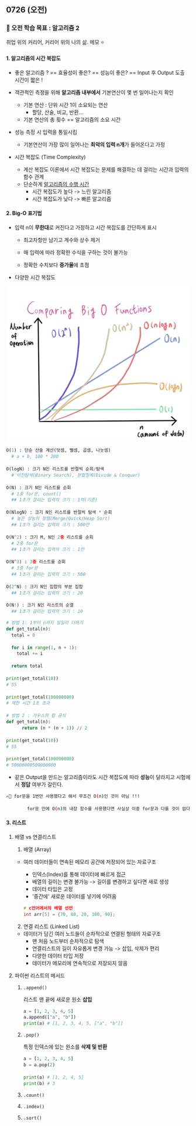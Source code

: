 ## 0726 (오전)

### 🎯 오전 학습 목표 : 알고리즘 2

취업 위의 커리어, 커리어 위의 나의 삶. 메모 ⭐️



#### 1. 알고리즘의 시간 복잡도

- 좋은 알고리즘 ? == 효율성이 좋은? == 성능이 좋은? == Input 후 Output 도출 시간이 짧은 !
- 객관적인 측정을 위해 **알고리즘 내부에서** 기본연산이 몇 번 일어나는지 확인
  - 기본 연산 : 단위 시간 1이 소요되는 연산
    - 할당, 산술, 비교, 반환...
  - 기본 연산의 총 횟수 == 알고리즘의 소요 시간
- 성능 측정 시 입력을 통일시킴
  - 기본연산이 가장 많이 일어나는 **최악의 입력 n개**가 들어온다고 가정

- 시간 복잡도 (Time Complexity)
  - 계산 복잡도 이론에서 시간 복잡도는 문제를 해결하는 데 걸리는 시간과 입력의 함수 관계
  - 단순하게 <u>알고리즘의 수행 시간</u>
    - 시간 복잡도가 높다 -> 느린 알고리즘
    - 시간 복잡도가 낮다 -> 빠른 알고리즘



#### 2. Big-O 표기법

- 입력 n이 **무한대**로 커진다고 가정하고 시간 복잡도를 간단하게 표시

  - 최고차항만 남기고 계수와 상수 제거

  - 매 입력에 따라 정확한 수식을 구하는 것이 불가능
  - 정확한 수치보다 **증가율**에 초점

- 다양한 시간 복잡도

![0726](220726.assets/0726.jpeg)

```python
O(1) : 단순 산술 계산(덧셈, 뺄셈, 곱셈, 나눗셈)
  # a + b, 100 * 200
  
O(logN) : 크기 N인 리스트를 반절씩 순회/탐색
  # 이진탐색(Binary Search), 분할정복(Divide & Conquer)

O(N) : 크기 N인 리스트를 순회
  # 1중 for문, count()
  ## 1초가 걸리는 입력의 크기 : 1억(기준)
  
O(NlogN) : 크기 N인 리스트를 반절씩 탐색 * 순회
  # 높은 성능의 정렬(Merge/Quick/Heap Sort)
  ## 1초가 걸리는 입력의 크기 : 500만
  
O(N^2) : 크기 M, N인 2중 리스트를 순회
  # 2중 for문
  ## 1초가 걸리는 입력의 크기 : 1만
  
O(N^3) : 3중 리스트를 순회
  # 3중 for문
  ## 1초가 걸리는 입력의 크기 : 500
  
O(2^N) : 크기 N인 집합의 부분 집합
  ## 1초가 걸리는 입력의 크기 : 20
  
O(N!) : 크기 N인 리스트의 순열
  ## 1초가 걸리는 입력의 크기 : 10
```

```python
# 방법 1: 1부터 n까지 일일이 더하기
def get_total(n):
  total = 0
  
  for i in range(1, n + 1):
    total += i
    
  return total

print(get_total(10))
# 55

print(get_total(100000000)
# 제한 시간 1초 초과
      
# 방법 2 : 가우스의 합 공식
def get_total(n):
      return (n * (n + 1)) // 2
      
print(get_total(10))
# 55

print(get_total(100000000)
# 50000000500000000
```

- 같은 Output을 만드는 알고리즘이라도 시간 복잡도에 따라 **성능**이 달라지고 시험에서 **정답** 여부가 갈린다.

```bash
✍🏻 for문을 1번만 사용했다고 해서 무조건 O(n)인 것이 아님 !!!

		for문 안에 O(n)의 내장 함수를 사용했다면 사실상 이중 for문과 다를 것이 없다.
```



#### 3. 리스트

1. 배열 vs 연결리스트

   1. 배열 (Array)

   - 여러 데이터들이 연속된 메모리 공간에 저장되어 있는 자료구조

     - 인덱스(Index)를 통해 데이터에 빠르게 접근
     - 배열의 길이는 변경 불가능 -> 길이를 변경하고 싶다면 새로 생성
     - 데이터 타입은 고정
     - '중간에' 새로운 데이터를 넣기에 어려움

     ```c
     # c언어에서의 배열 선언
     int arr[5] = {70, 80, 20, 100, 90};
     ```

   

   2. 연결 리스트 (Linked List)

   - 데이터가 담긴 여러 노드들이 순차적으로 연결된 형태의 자료구조
     - 맨 처음 노드부터 순차적으로 탐색
     - 연결리스트의 길이 자유롭게 변경 가능 -> 삽입, 삭제가 편리
     - 다양한 데이터 타입 저장
     - 데이터가 메모리에 연속적으로 저장되지 않음



2. 파이썬 리스트의 메서드

   1. `.append()`

      리스트 맨 끝에 새로운 원소 **삽입**

      ```python
      a = [1, 2, 3, 4, 5]
      a.append(["a", "b"])
      print(a) # [1, 2, 3, 4, 5, ["a", "b"]]
      ```

   2. `.pop()`

      특정 인덱스에 있는 원소를 **삭제 및 반환**

      ```python
      a = [1, 2, 3, 4, 5]
      b = a.pop(2)
      
      print(a) # [1, 2, 4, 5]
      print(b) # 3
      ```

   3. `.count()`

   4. `.index()`

   5. `.sort()`
